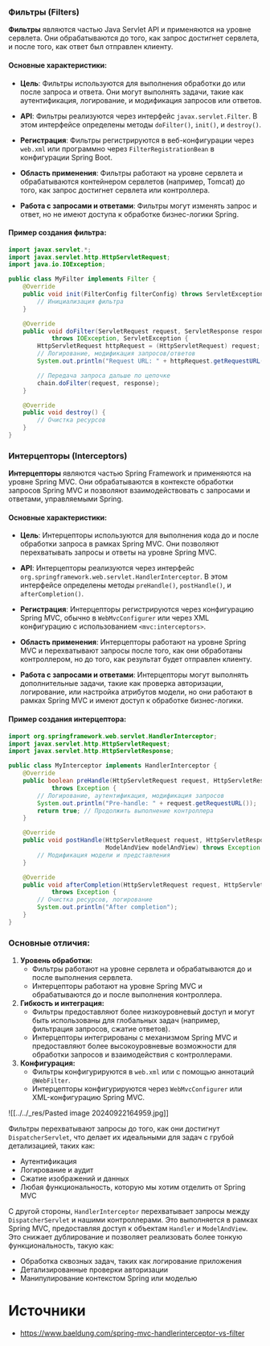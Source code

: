### Фильтры (Filters)

**Фильтры** являются частью Java Servlet API и применяются на уровне сервлета. Они обрабатываются до того, как запрос достигнет сервлета, и после того, как ответ был отправлен клиенту.

#### Основные характеристики:

- **Цель**: Фильтры используются для выполнения обработки до или после запроса и ответа. Они могут выполнять задачи, такие как аутентификация, логирование, и модификация запросов или ответов.
    
- **API**: Фильтры реализуются через интерфейс `javax.servlet.Filter`. В этом интерфейсе определены методы `doFilter()`, `init()`, и `destroy()`.
    
- **Регистрация**: Фильтры регистрируются в веб-конфигурации через `web.xml` или программно через `FilterRegistrationBean` в конфигурации Spring Boot.
    
- **Область применения**: Фильтры работают на уровне сервлета и обрабатываются контейнером сервлетов (например, Tomcat) до того, как запрос достигнет сервлета или контроллера.
    
- **Работа с запросами и ответами**: Фильтры могут изменять запрос и ответ, но не имеют доступа к обработке бизнес-логики Spring.

#### Пример создания фильтра:

```java
import javax.servlet.*;
import javax.servlet.http.HttpServletRequest;
import java.io.IOException;

public class MyFilter implements Filter {
    @Override
    public void init(FilterConfig filterConfig) throws ServletException {
        // Инициализация фильтра
    }

    @Override
    public void doFilter(ServletRequest request, ServletResponse response, FilterChain chain)
            throws IOException, ServletException {
        HttpServletRequest httpRequest = (HttpServletRequest) request;
        // Логирование, модификация запросов/ответов
        System.out.println("Request URL: " + httpRequest.getRequestURL());

        // Передача запроса дальше по цепочке
        chain.doFilter(request, response);
    }

    @Override
    public void destroy() {
        // Очистка ресурсов
    }
}
```

### Интерцепторы (Interceptors)

**Интерцепторы** являются частью Spring Framework и применяются на уровне Spring MVC. Они обрабатываются в контексте обработки запросов Spring MVC и позволяют взаимодействовать с запросами и ответами, управляемыми Spring.
#### Основные характеристики:

- **Цель**: Интерцепторы используются для выполнения кода до и после обработки запроса в рамках Spring MVC. Они позволяют перехватывать запросы и ответы на уровне Spring MVC.
    
- **API**: Интерцепторы реализуются через интерфейс `org.springframework.web.servlet.HandlerInterceptor`. В этом интерфейсе определены методы `preHandle()`, `postHandle()`, и `afterCompletion()`.
    
- **Регистрация**: Интерцепторы регистрируются через конфигурацию Spring MVC, обычно в `WebMvcConfigurer` или через XML конфигурацию с использованием `<mvc:interceptors>`.
    
- **Область применения**: Интерцепторы работают на уровне Spring MVC и перехватывают запросы после того, как они обработаны контроллером, но до того, как результат будет отправлен клиенту.
    
- **Работа с запросами и ответами**: Интерцепторы могут выполнять дополнительные задачи, такие как проверка авторизации, логирование, или настройка атрибутов модели, но они работают в рамках Spring MVC и имеют доступ к обработке бизнес-логики.
#### Пример создания интерцептора:

```java
import org.springframework.web.servlet.HandlerInterceptor;
import javax.servlet.http.HttpServletRequest;
import javax.servlet.http.HttpServletResponse;

public class MyInterceptor implements HandlerInterceptor {
    @Override
    public boolean preHandle(HttpServletRequest request, HttpServletResponse response, Object handler)
            throws Exception {
        // Логирование, аутентификация, модификация запросов
        System.out.println("Pre-handle: " + request.getRequestURL());
        return true; // Продолжить выполнение контроллера
    }

    @Override
    public void postHandle(HttpServletRequest request, HttpServletResponse response, Object handler,
                           ModelAndView modelAndView) throws Exception {
        // Модификация модели и представления
    }

    @Override
    public void afterCompletion(HttpServletRequest request, HttpServletResponse response, Object handler, Exception ex)
            throws Exception {
        // Очистка ресурсов, логирование
        System.out.println("After completion");
    }
}
```


### Основные отличия:

1. **Уровень обработки:**
    - Фильтры работают на уровне сервлета и обрабатываются до и после выполнения сервлета.
    - Интерцепторы работают на уровне Spring MVC и обрабатываются до и после выполнения контроллера.
2. **Гибкость и интеграция:**
    - Фильтры предоставляют более низкоуровневый доступ и могут быть использованы для глобальных задач (например, фильтрация запросов, сжатие ответов).
    - Интерцепторы интегрированы с механизмом Spring MVC и предоставляют более высокоуровневые возможности для обработки запросов и взаимодействия с контроллерами.
3. **Конфигурация:**
    - Фильтры конфигурируются в `web.xml` или с помощью аннотаций `@WebFilter`.
    - Интерцепторы конфигурируются через `WebMvcConfigurer` или XML-конфигурацию Spring MVC.

![[../../_res/Pasted image 20240922164959.jpg]]

Фильтры перехватывают запросы до того, как они достигнут `DispatcherServlet`, что делает их идеальными для задач с грубой детализацией, таких как:

- Аутентификация
- Логирование и аудит
- Сжатие изображений и данных
- Любая функциональность, которую мы хотим отделить от Spring MVC

С другой стороны, `HandlerInterceptor` перехватывает запросы между `DispatcherServlet` и нашими контроллерами. Это выполняется в рамках Spring MVC, предоставляя доступ к объектам `Handler` и `ModelAndView`. Это снижает дублирование и позволяет реализовать более тонкую функциональность, такую как:

- Обработка сквозных задач, таких как логирование приложения
- Детализированные проверки авторизации
- Манипулирование контекстом Spring или моделью

# Источники

- https://www.baeldung.com/spring-mvc-handlerinterceptor-vs-filter